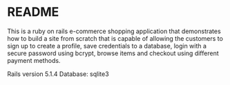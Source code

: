 # README

This is a ruby on rails e-commerce shopping application that demonstrates how to build a site from scratch that is capable of allowing the customers to sign up to create a profile, save credentials to a database, login with a secure password using bcrypt, browse items and checkout using different payment methods.



Rails version 5.1.4
Database: sqlite3
